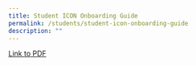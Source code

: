 ```yaml
---
title: Student ICON Onboarding Guide
permalink: /students/student-icon-onboarding-guide
description: ""
---
```

[Link to PDF](https://moe-canberrasec-staging.netlify.app/files/Student%20iCON%20Onboarding%20Guide.pdf)